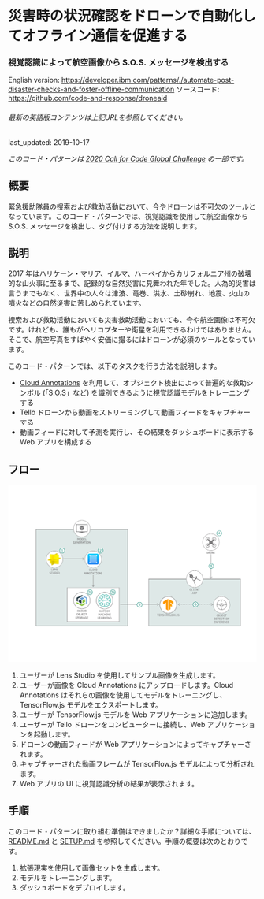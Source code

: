 # 災害時の状況確認をドローンで自動化してオフライン通信を促進する

### 視覚認識によって航空画像から S.O.S. メッセージを検出する

English version: https://developer.ibm.com/patterns/./automate-post-disaster-checks-and-foster-offline-communication
ソースコード: https://github.com/code-and-response/droneaid

###### 最新の英語版コンテンツは上記URLを参照してください。
last_updated: 2019-10-17

 _このコード・パターンは [2020 Call for Code Global Challenge](https://developer.ibm.com/jp/callforcode/) の一部です。_

## 概要

緊急援助隊員の捜索および救助活動において、今やドローンは不可欠のツールとなっています。このコード・パターンでは、視覚認識を使用して航空画像から S.O.S. メッセージを検出し、タグ付けする方法を説明します。

## 説明

2017 年はハリケーン・マリア、イルマ、ハーベイからカリフォルニア州の破壊的な山火事に至るまで、記録的な自然災害に見舞われた年でした。人為的災害は言うまでもなく、世界中の人々は津波、竜巻、洪水、土砂崩れ、地震、火山の噴火などの自然災害に苦しめられています。

捜索および救助活動においても災害救助活動においても、今や航空画像は不可欠です。けれども、誰もがヘリコプターや衛星を利用できるわけではありません。そこで、航空写真をすばやく安価に撮るにはドローンが必須のツールとなっています。

このコード・パターンでは、以下のタスクを行う方法を説明します。

* [Cloud Annotations](https://cloud.annotations.ai/) を利用して、オブジェクト検出によって普遍的な救助シンボル (「S.O.S」など) を識別できるように視覚認識モデルをトレーニングする
* Tello ドローンから動画をストリーミングして動画フィードをキャプチャーする
* 動画フィードに対して予測を実行し、その結果をダッシュボードに表示する Web アプリを構成する

## フロー

![災害後視覚認識アーキテクチャーのフロー図](./images/post-disaster-visual-recognition-3.png)

1. ユーザーが Lens Studio を使用してサンプル画像を生成します。
2. ユーザーが画像を Cloud Annotations にアップロードします。Cloud Annotations はそれらの画像を使用してモデルをトレーニングし、TensorFlow.js モデルをエクスポートします。
3. ユーザーが TensorFlow.js モデルを Web アプリケーションに追加します。
4. ユーザーが Tello ドローンをコンピューターに接続し、Web アプリケーションを起動します。
5. ドローンの動画フィードが Web アプリケーションによってキャプチャーされます。
6. キャプチャーされた動画フレームが TensorFlow.js モデルによって分析されます。
7. Web アプリの UI に視覚認識分析の結果が表示されます。

## 手順

このコード・パターンに取り組む準備はできましたか？詳細な手順については、[README.md](https://github.com/Code-and-Response/DroneAid/blob/master/README.md) と [SETUP.md](https://github.com/Code-and-Response/DroneAid/blob/master/SETUP.md) を参照してください。手順の概要は次のとおりです。

1. 拡張現実を使用して画像セットを生成します。
2. モデルをトレーニングします。
3. ダッシュボードをデプロイします。
